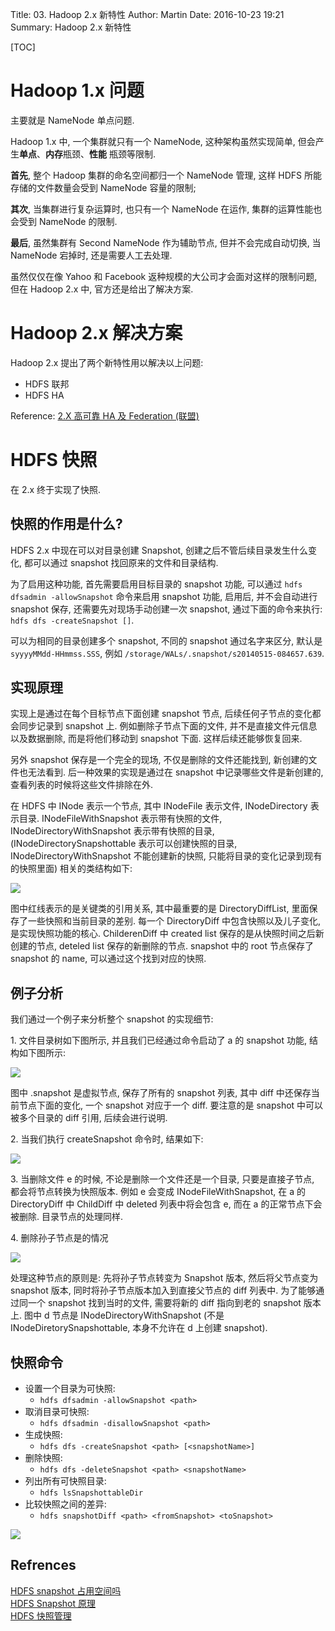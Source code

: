Title: 03. Hadoop 2.x 新特性
Author: Martin
Date: 2016-10-23 19:21
Summary: Hadoop 2.x 新特性

[TOC]

# Hadoop 1.x 问题
主要就是 NameNode 单点问题.

Hadoop 1.x 中, 一个集群就只有一个 NameNode, 这种架构虽然实现简单, 但会产生**单点**、**内存**瓶颈、**性能**
瓶颈等限制.

**首先**, 整个 Hadoop 集群的命名空间都归一个 NameNode 管理, 这样 HDFS 所能存储的文件数量会受到 NameNode 容量的限制;

**其次**, 当集群进行复杂运算时, 也只有一个 NameNode 在运作, 集群的运算性能也会受到 NameNode 的限制.

**最后**, 虽然集群有 Second NameNode 作为辅助节点, 但并不会完成自动切换, 当 NameNode 宕掉时, 还是需要人工去处理.

虽然仅仅在像 Yahoo 和 Facebook 返种规模的大公司才会面对这样的限制问题, 但在 Hadoop 2.x 中, 官方还是给出了解决方案.

# Hadoop 2.x 解决方案
Hadoop 2.x 提出了两个新特性用以解决以上问题:

- HDFS 联邦
- HDFS HA

Reference: [2.X 高可靠 HA 及 Federation (联盟)](http://blog.smallcpp.cn/10-2x-gao-ke-kao-ha-ji-federation-lian-meng.html)

# HDFS 快照
在 2.x 终于实现了快照.

## 快照的作用是什么?
HDFS 2.x 中现在可以对目录创建 Snapshot, 创建之后不管后续目录发生什么变化, 都可以通过 snapshot 找回原来的文件和目录结构.

为了启用这种功能, 首先需要启用目标目录的 snapshot 功能, 可以通过 `hdfs dfsadmin -allowSnapshot` 命令来启用 snapshot 功能, 启用后, 并不会自动进行 snapshot 保存, 还需要先对现场手动创建一次 snapshot, 通过下面的命令来执行: `hdfs dfs -createSnapshot []`.

可以为相同的目录创建多个 snapshot, 不同的 snapshot 通过名字来区分, 默认是 `syyyyMMdd-HHmmss.SSS`, 例如 `/storage/WALs/.snapshot/s20140515-084657.639`.

## 实现原理
实现上是通过在每个目标节点下面创建 snapshot 节点, 后续任何子节点的变化都会同步记录到 snapshot 上. 例如删除子节点下面的文件, 并不是直接文件元信息以及数据删除, 而是将他们移动到 snapshot 下面. 这样后续还能够恢复回来.

另外 snapshot 保存是一个完全的现场, 不仅是删除的文件还能找到, 新创建的文件也无法看到. 后一种效果的实现是通过在 snapshot 中记录哪些文件是新创建的, 查看列表的时候将这些文件排除在外.

在 HDFS 中 INode 表示一个节点, 其中 INodeFile 表示文件, INodeDirectory 表示目录. INodeFileWithSnapshot 表示带有快照的文件, INodeDirectoryWithSnapshot 表示带有快照的目录, (INodeDirectorySnapshottable 表示可以创建快照的目录, INodeDirectoryWithSnapshot 不能创建新的快照, 只能将目录的变化记录到现有的快照里面) 相关的类结构如下:

![](http://blog.smallcpp.cn/theme/images/Hadoop新特性/快照1.jpg)

图中红线表示的是关键类的引用关系, 其中最重要的是 DirectoryDiffList, 里面保存了一些快照和当前目录的差别. 每一个 DirectoryDiff 中包含快照以及儿子变化, 是实现快照功能的核心. ChilderenDiff 中 created list 保存的是从快照时间之后新创建的节点, deteled list 保存的新删除的节点. snapshot 中的 root 节点保存了 snapshot 的 name, 可以通过这个找到对应的快照.

## 例子分析
我们通过一个例子来分析整个 snapshot 的实现细节:

1\. 文件目录树如下图所示, 并且我们已经通过命令启动了 a 的 snapshot 功能, 结构如下图所示:

![](http://blog.smallcpp.cn/theme/images/Hadoop新特性/快照2.jpg)

图中 .snapshot 是虚拟节点, 保存了所有的 snapshot 列表, 其中 diff 中还保存当前节点下面的变化, 一个 snapshot 对应于一个 diff. 要注意的是 snapshot 中可以被多个目录的 diff 引用, 后续会进行说明.

2\. 当我们执行 createSnapshot 命令时, 结果如下:

![](http://blog.smallcpp.cn/theme/images/Hadoop新特性/快照3.jpg)

3\. 当删除文件 e 的时候, 不论是删除一个文件还是一个目录, 只要是直接子节点, 都会将节点转换为快照版本. 例如 e 会变成 INodeFileWithSnapshot, 在 a 的 DirectoryDiff 中 ChildDiff 中 deleted 列表中将会包含 e, 而在 a 的正常节点下会被删除. 目录节点的处理同样.

4\. 删除孙子节点是的情况

![](http://blog.smallcpp.cn/theme/images/Hadoop新特性/快照4.jpg)

处理这种节点的原则是: 先将孙子节点转变为 Snapshot 版本, 然后将父节点变为 snapshot 版本, 同时将孙子节点版本加入到直接父节点的 diff 列表中. 为了能够通过同一个 snapshot 找到当时的文件, 需要将新的 diff 指向到老的 snapshot 版本上. 图中 d 节点是 INodeDirectoryWithSnapshot (不是 INodeDiretorySnapshottable, 本身不允许在 d 上创建 snapshot).

## 快照命令
- 设置一个目录为可快照:
    + `hdfs dfsadmin -allowSnapshot <path>`
- 取消目录可快照:
    + `hdfs dfsadmin -disallowSnapshot <path>`
- 生成快照:
    + `hdfs dfs -createSnapshot <path> [<snapshotName>]`
- 删除快照:
    + `hdfs dfs -deleteSnapshot <path> <snapshotName>`
- 列出所有可快照目录:
    + `hdfs lsSnapshottableDir`
- 比较快照之间的差异:
    + `hdfs snapshotDiff <path> <fromSnapshot> <toSnapshot>`

![](http://blog.smallcpp.cn/theme/images/Hadoop新特性/快照.png)

## Refrences
[HDFS snapshot 占用空间吗](http://www.aboutyun.com/thread-14480-1-1.html)<br>
[HDFS Snapshot 原理](http://www.aboutyun.com/thread-14495-1-1.html)<br>
[HDFS 快照管理](http://blog.csdn.net/androidlushangderen/article/details/51282612)
